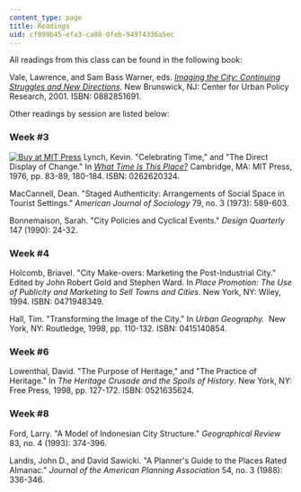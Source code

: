 ```yaml
---
content_type: page
title: Readings
uid: cf899b45-efa3-ca08-0feb-94974336a5ec
---
```


All readings from this class can be found in the following book:

Vale, Lawrence, and Sam Bass Warner, eds. [_Imaging the City: Continuing Struggles and New Directions_](http://dx.doi.org/10.1111/j.0735-2166.2004.0bkrevb.x). New Brunswick, NJ: Center for Urban Policy Research, 2001. ISBN: 0882851691.

Other readings by session are listed below:

### Week #3

[![Buy at MIT Press](/images/mp_logo.gif)](https://mitpress.mit.edu/books/what-time-place) Lynch, Kevin. "Celebrating Time," and "The Direct Display of Change." In [_What Time Is This Place?_](https://mitpress.mit.edu/books/what-time-place) Cambridge, MA: MIT Press, 1976, pp. 83-89, 180-184. ISBN: 0262620324.

MacCannell, Dean. "Staged Authenticity: Arrangements of Social Space in Tourist Settings." _American Journal of Sociology_ 79, no. 3 (1973): 589-603.

Bonnemaison, Sarah. "City Policies and Cyclical Events." _Design Quarterly_ 147 (1990): 24-32.

### Week #4

Holcomb, Briavel. "City Make-overs: Marketing the Post-Industrial City." Edited by John Robert Gold and Stephen Ward. In _Place Promotion: The Use of Publicity and Marketing to Sell Towns and Cities_. New York, NY: Wiley, 1994. ISBN: 0471948349.

Hall, Tim. "Transforming the Image of the City." In _Urban Geography._  New York, NY: Routledge, 1998, pp. 110-132. ISBN: 0415140854.

### Week #6

Lowenthal, David. "The Purpose of Heritage," and "The Practice of Heritage." In _The Heritage Crusade and the Spoils of History_. New York, NY: Free Press, 1998, pp. 127-172. ISBN: 0521635624.

### Week #8

Ford, Larry. "A Model of Indonesian City Structure." _Geographical Review_ 83, no. 4 (1993): 374-396.

Landis, John D., and David Sawicki. "A Planner's Guide to the Places Rated Almanac." _Journal of the American Planning Association_ 54, no. 3 (1988): 336-346.